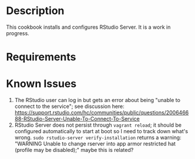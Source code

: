 Description
===========
This cookbook installs and configures RStudio Server. It is a work in progress.

Requirements
============


Known Issues
============

1. The RStudio user can log in but gets an error about being "unable to connect to the service";
   see discussion here:
   https://support.rstudio.com/hc/communities/public/questions/200646688-RStudio-Server-Unable-To-Connect-To-Service
2. RStudio Server does not persist through `vagrant reload`; it should be configured automatically
   to start at boot so I need to track down what's wrong. `sudo rstudio-server verify-installation`
   returns a warning: "WARNING Unable to change rserver into app armor restricted hat (profile may
   be disabled);" maybe this is related?